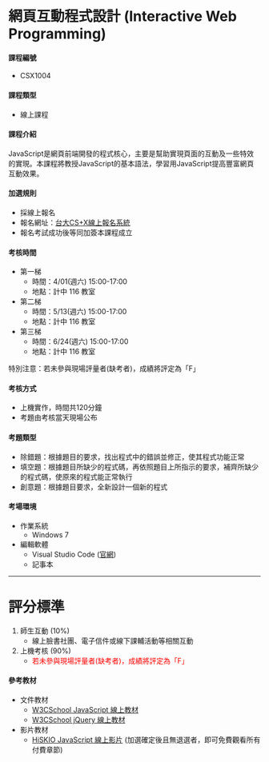 # 網頁互動程式設計 (Interactive Web Programming)

#### 課程編號

* CSX1004

#### 課程類型

* 線上課程

#### 課程介紹

JavaScript是網頁前端開發的程式核心，主要是幫助實現頁面的互動及一些特效的實現。本課程將教授JavaScript的基本語法，學習用JavaScript提高豐富網頁互動效果。

#### 加選規則

* 採線上報名
* 報名網址：[台大CS+X線上報名系統](https://csx.aca.ntu.edu.tw/course)
* 報名考試成功後等同加簽本課程成立 

#### 考核時間

* 第一梯
    * 時間：4/01(週六) 15:00-17:00
    * 地點：計中 116 教室
* 第二梯
    * 時間：5/13(週六) 15:00-17:00
    * 地點：計中 116 教室
* 第三梯
    * 時間：6/24(週六) 15:00-17:00
    * 地點：計中 116 教室

特別注意：若未參與現場評量者(缺考者)，成績將評定為「F」 

#### 考核方式

* 上機實作，時間共120分鐘
* 考題由考核當天現場公布

#### 考題類型

* 除錯題：根據題目的要求，找出程式中的錯誤並修正，使其程式功能正常
* 填空題：根據題目所缺少的程式碼，再依照題目上所指示的要求，補齊所缺少的程式碼，使原來的程式能正常執行
* 創意題：根據題目要求，全新設計一個新的程式

#### 考場環境

* 作業系統
  * Windows 7
* 編輯軟體
  * Visual Studio Code ([官網](https://code.visualstudio.com/))
  * 記事本

---

# 評分標準

1. 師生互動 \(10%\)
    * 線上臉書社團、電子信件或線下課輔活動等相關互動
2. 上機考核 \(90%\)
    * <font color="red">若未參與現場評量者(缺考者)，成績將評定為「F」</font>




#### 參考教材
* 文件教材
    * [W3CSchool JavaScript 線上教材](http://www.w3schools.com/js/)
    * [W3CSchool jQuery 線上教材](http://www.w3schools.com/jquery/)
* 影片教材
    * [HiSKIO JavaScript 線上影片](https://hiskio.com/course/51) \(加選確定後且無退選者，即可免費觀看所有付費章節\)